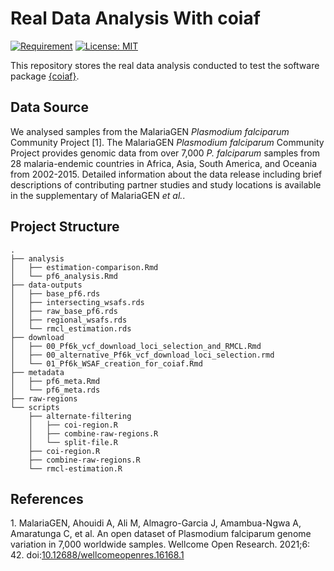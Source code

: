
<!-- README.md is generated from README.Rmd. Please edit that file -->

# Real Data Analysis With coiaf

<!-- badges: start -->

[![Requirement](https://img.shields.io/badge/requirement-coiaf-blue)](https://github.com/bailey-lab/coiaf)
[![License:
MIT](https://img.shields.io/badge/License-MIT-yellow.svg)](https://opensource.org/licenses/MIT)
<!-- badges: end -->

This repository stores the real data analysis conducted to test the
software package [{coiaf}](https://github.com/bailey-lab/coiaf).

## Data Source

We analysed samples from the MalariaGEN *Plasmodium falciparum*
Community Project \[1\]. The MalariaGEN *Plasmodium falciparum*
Community Project provides genomic data from over 7,000 *P. falciparum*
samples from 28 malaria-endemic countries in Africa, Asia, South
America, and Oceania from 2002-2015. Detailed information about the data
release including brief descriptions of contributing partner studies and
study locations is available in the supplementary of MalariaGEN *et
al.*.

## Project Structure

    .
    ├── analysis
    │   ├── estimation-comparison.Rmd
    │   └── pf6_analysis.Rmd
    ├── data-outputs
    │   ├── base_pf6.rds
    │   ├── intersecting_wsafs.rds
    │   ├── raw_base_pf6.rds
    │   ├── regional_wsafs.rds
    │   └── rmcl_estimation.rds
    ├── download
    │   ├── 00_Pf6k_vcf_download_loci_selection_and_RMCL.Rmd
    │   ├── 00_alternative_Pf6k_vcf_download_loci_selection.rmd
    │   └── 01_Pf6k_WSAF_creation_for_coiaf.Rmd
    ├── metadata
    │   ├── pf6_meta.Rmd
    │   └── pf6_meta.rds
    ├── raw-regions
    └── scripts
        ├── alternate-filtering
        │   ├── coi-region.R
        │   ├── combine-raw-regions.R
        │   └── split-file.R
        ├── coi-region.R
        ├── combine-raw-regions.R
        └── rmcl-estimation.R

## References

<div id="refs" class="references csl-bib-body">

<div id="ref-malariagen_open_2021" class="csl-entry">

<span class="csl-left-margin">1. </span><span
class="csl-right-inline">MalariaGEN, Ahouidi A, Ali M, Almagro-Garcia J,
Amambua-Ngwa A, Amaratunga C, et al. An open dataset of Plasmodium
falciparum genome variation in 7,000 worldwide samples. Wellcome Open
Research. 2021;6: 42.
doi:[10.12688/wellcomeopenres.16168.1](https://doi.org/10.12688/wellcomeopenres.16168.1)</span>

</div>

</div>
